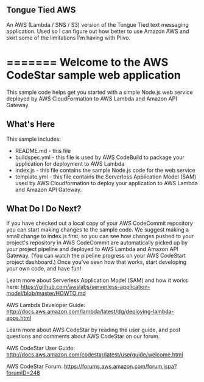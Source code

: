 ## Tongue Tied AWS
An AWS (Lambda / SNS / S3) version of the Tongue Tied text messaging application. Used so I can figure out how better to use Amazon AWS and skirt some of the limitations I'm having with Plivo.



=======
Welcome to the AWS CodeStar sample web application
==================================================

This sample code helps get you started with a simple Node.js web service deployed by AWS CloudFormation to AWS Lambda and Amazon API Gateway.

What's Here
-----------

This sample includes:

* README.md - this file
* buildspec.yml - this file is used by AWS CodeBuild to package your
  application for deployment to AWS Lambda
* index.js - this file contains the sample Node.js code for the web service
* template.yml - this file contains the Serverless Application Model (SAM) used
  by AWS Cloudformation to deploy your application to AWS Lambda and Amazon API
  Gateway.


What Do I Do Next?
------------------

If you have checked out a local copy of your AWS CodeCommit repository you can
start making changes to the sample code.  We suggest making a small change to
index.js first, so you can see how changes pushed to your project's repository
in AWS CodeCommit are automatically picked up by your project pipeline and
deployed to AWS Lambda and Amazon API Gateway.  (You can watch the pipeline
progress on your AWS CodeStart project dashboard.)  Once you've seen how that
works, start developing your own code, and have fun!

Learn more about Serverless Application Model (SAM) and how it works here:
https://github.com/awslabs/serverless-application-model/blob/master/HOWTO.md

AWS Lambda Developer Guide:
http://docs.aws.amazon.com/lambda/latest/dg/deploying-lambda-apps.html

Learn more about AWS CodeStar by reading the user guide, and post questions and
comments about AWS CodeStar on our forum.

AWS CodeStar User Guide:
http://docs.aws.amazon.com/codestar/latest/userguide/welcome.html

AWS CodeStar Forum: https://forums.aws.amazon.com/forum.jspa?forumID=248
